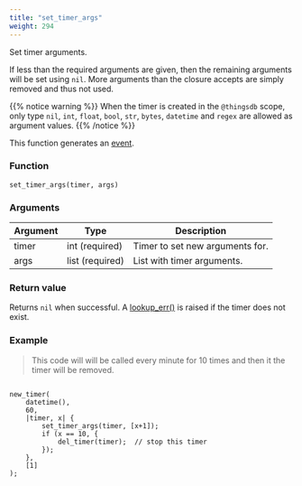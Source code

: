 ```yaml
---
title: "set_timer_args"
weight: 294
---
```


Set timer arguments.

If less than the required arguments are given, then the remaining arguments will
be set using `nil`. More arguments than the closure accepts are simply removed and thus not used.

{{% notice warning %}}
When the timer is created in the `@thingsdb` scope, only type `nil`, `int`, `float`, `bool`, `str`, `bytes`, `datetime` and `regex` are allowed as argument values.
{{% /notice %}}

This function generates an [event](../../overview/events).

### Function

`set_timer_args(timer, args)`

### Arguments

Argument | Type | Description
-------- | ---- | -----------
timer | int (required) | Timer to set new arguments for.
args | list (required) | List with timer arguments.

### Return value

Returns `nil` when successful. A [lookup_err()](../../errors/lookup_err) is raised if the timer does not exist.

### Example

> This code will will be called every minute for 10 times and then it the timer will be removed.

```thingsdb,should_pass

new_timer(
    datetime(),
    60,
    |timer, x| {
        set_timer_args(timer, [x+1]);
        if (x == 10, {
            del_timer(timer);  // stop this timer
        });
    },
    [1]
);

```
